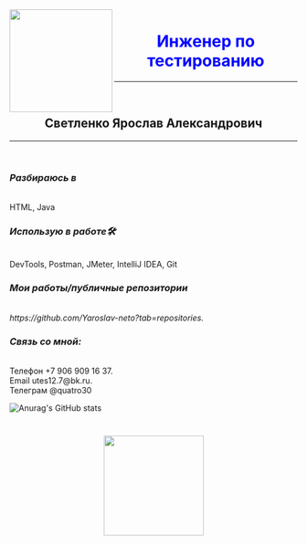  <image src="IMG_8745.jpg" alt="" align="left" height="180"/>

  <h1 style= "text-align: center; color:blue"> Инженер по тестированию</h1>
<hr>   <br>
  <h2 style="text-align: center;">Светленко Ярослав Александрович </h2>
  <hr><br>
  <h3 style="text-align: left;"><i>Разбираюсь в</i></h3> <br>
 HTML, Java<br>
  <h3 style="text-align: left"><i>Использую в работе🛠</i></h3> <br>
DevTools, Postman, JMeter, IntelliJ IDEA, Git <br>
 <h3 style="text-align: left"><i>Мои работы/публичные репозитории</i></h3><br>
 <i>https://github.com/Yaroslav-neto?tab=repositories.</i> <br>
 <h3 style="text-align: left"><i>Связь со мной:</i></h3> <br>
 Телефон +7 906 909 16 37.  <br>
 Email utes12.7@bk.ru.     <br>
 Телеграм @quatro30
 
 
![Anurag's GitHub stats](https://github-readme-stats.vercel.app/api?username=Yaroslav-neto&show_icons=true&theme=transparent)
 
 
<div align="center" style="margin: 40px 0">
   <a href="https://github.com/Yaroslav-neto/github-profile-views-counter">
       <img width="175px" src="https://komarev.com/ghpvc/?username=Yaroslav-neto&color=DE002D">
   </a>
</div>

